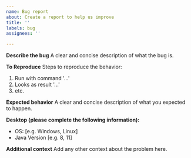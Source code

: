 ```yaml
---
name: Bug report
about: Create a report to help us improve
title: ''
labels: bug
assignees: ''

---
```


**Describe the bug**
A clear and concise description of what the bug is.

**To Reproduce**
Steps to reproduce the behavior:

1. Run with command '...'
2. Looks as result '...'
3. etc.

**Expected behavior**
A clear and concise description of what you expected to happen.

**Desktop (please complete the following information):**

- OS: [e.g. Windows, Linux]
- Java Version [e.g. 8, 11]

**Additional context**
Add any other context about the problem here.

